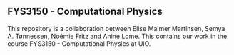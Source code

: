 FYS3150 - Computational Physics
----------------------------------

This repository is a collaboration between Elise Malmer Martinsen, Semya A. Tønnessen, Noémie Fritz and Anine Lome. 
This contains our work in the course FYS3150 - Computational Physics at UiO.
